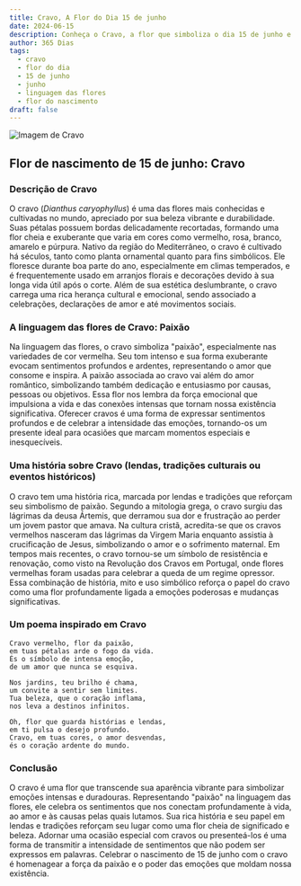 ```yaml
---
title: Cravo, A Flor do Dia 15 de junho
date: 2024-06-15
description: Conheça o Cravo, a flor que simboliza o dia 15 de junho e seu significado 'Paixão'. Explore a beleza e o simbolismo desta flor encantadora.
author: 365 Dias
tags:
  - cravo
  - flor do dia
  - 15 de junho
  - junho
  - linguagem das flores
  - flor do nascimento
draft: false
---
```


![Imagem de Cravo](https://cdn.pixabay.com/photo/2023/01/06/21/34/carnation-7702161_1280.jpg#center)


## Flor de nascimento de 15 de junho: Cravo

### Descrição de Cravo

O cravo (_Dianthus caryophyllus_) é uma das flores mais conhecidas e cultivadas no mundo, apreciado por sua beleza vibrante e durabilidade. Suas pétalas possuem bordas delicadamente recortadas, formando uma flor cheia e exuberante que varia em cores como vermelho, rosa, branco, amarelo e púrpura. Nativo da região do Mediterrâneo, o cravo é cultivado há séculos, tanto como planta ornamental quanto para fins simbólicos. Ele floresce durante boa parte do ano, especialmente em climas temperados, e é frequentemente usado em arranjos florais e decorações devido à sua longa vida útil após o corte. Além de sua estética deslumbrante, o cravo carrega uma rica herança cultural e emocional, sendo associado a celebrações, declarações de amor e até movimentos sociais.

### A linguagem das flores de Cravo: Paixão

Na linguagem das flores, o cravo simboliza "paixão", especialmente nas variedades de cor vermelha. Seu tom intenso e sua forma exuberante evocam sentimentos profundos e ardentes, representando o amor que consome e inspira. A paixão associada ao cravo vai além do amor romântico, simbolizando também dedicação e entusiasmo por causas, pessoas ou objetivos. Essa flor nos lembra da força emocional que impulsiona a vida e das conexões intensas que tornam nossa existência significativa. Oferecer cravos é uma forma de expressar sentimentos profundos e de celebrar a intensidade das emoções, tornando-os um presente ideal para ocasiões que marcam momentos especiais e inesquecíveis.

### Uma história sobre Cravo (lendas, tradições culturais ou eventos históricos)

O cravo tem uma história rica, marcada por lendas e tradições que reforçam seu simbolismo de paixão. Segundo a mitologia grega, o cravo surgiu das lágrimas da deusa Ártemis, que derramou sua dor e frustração ao perder um jovem pastor que amava. Na cultura cristã, acredita-se que os cravos vermelhos nasceram das lágrimas da Virgem Maria enquanto assistia à crucificação de Jesus, simbolizando o amor e o sofrimento maternal. Em tempos mais recentes, o cravo tornou-se um símbolo de resistência e renovação, como visto na Revolução dos Cravos em Portugal, onde flores vermelhas foram usadas para celebrar a queda de um regime opressor. Essa combinação de história, mito e uso simbólico reforça o papel do cravo como uma flor profundamente ligada a emoções poderosas e mudanças significativas.

### Um poema inspirado em Cravo

```
Cravo vermelho, flor da paixão,  
em tuas pétalas arde o fogo da vida.  
És o símbolo de intensa emoção,  
de um amor que nunca se esquiva.  

Nos jardins, teu brilho é chama,  
um convite a sentir sem limites.  
Tua beleza, que o coração inflama,  
nos leva a destinos infinitos.  

Oh, flor que guarda histórias e lendas,  
em ti pulsa o desejo profundo.  
Cravo, em tuas cores, o amor desvendas,  
és o coração ardente do mundo.  
```

### Conclusão

O cravo é uma flor que transcende sua aparência vibrante para simbolizar emoções intensas e duradouras. Representando "paixão" na linguagem das flores, ele celebra os sentimentos que nos conectam profundamente à vida, ao amor e às causas pelas quais lutamos. Sua rica história e seu papel em lendas e tradições reforçam seu lugar como uma flor cheia de significado e beleza. Adornar uma ocasião especial com cravos ou presenteá-los é uma forma de transmitir a intensidade de sentimentos que não podem ser expressos em palavras. Celebrar o nascimento de 15 de junho com o cravo é homenagear a força da paixão e o poder das emoções que moldam nossa existência.